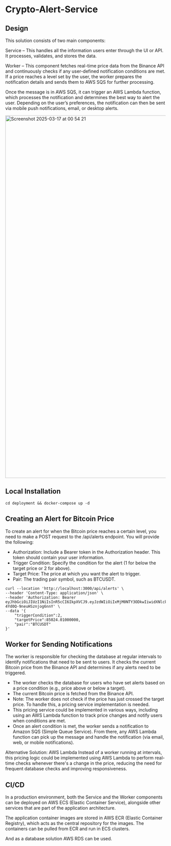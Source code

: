# Crypto-Alert-Service

## Design
This solution consists of two main components:

Service – This handles all the information users enter through the UI or API. It processes, validates, and stores the data.

Worker – This component fetches real-time price data from the Binance API and continuously checks if any user-defined notification conditions are met. If a price reaches a level set by the user, the worker prepares the notification details and sends them to AWS SQS for further processing.

Once the message is in AWS SQS, it can trigger an AWS Lambda function, which processes the notification and determines the best way to alert the user. Depending on the user’s preferences, the notification can then be sent via mobile push notifications, email, or desktop alerts.

<img width="1135" alt="Screenshot 2025-03-17 at 00 54 21" src="https://github.com/user-attachments/assets/b50f169c-dd4d-4adb-b357-b558e17c340d" />

## Local Installation

```shell
cd deployment && docker-compose up -d
```
## Creating an Alert for Bitcoin Price

To create an alert for when the Bitcoin price reaches a certain level, you need to make a POST request to the /api/alerts endpoint. You will provide the following:

- Authorization: Include a Bearer token in the Authorization header. This token should contain your user information.
- Trigger Condition: Specify the condition for the alert (1 for below the target price or 2 for above).
- Target Price: The price at which you want the alert to trigger.
- Pair: The trading pair symbol, such as BTCUSDT.

```
curl --location 'http://localhost:3000/api/alerts' \
--header 'Content-Type: application/json' \
--header 'Authorization: Bearer eyJhbGciOiJIUzI1NiIsInR5cCI6IkpXVCJ9.eyJzdWIiOiIxMjM0NTY3ODkwIiwidXNlcklkIjoxLCJpYXQiOjE1MTYyMzkwMjJ9.IMAHjoM9_YlMcuyWMRAD1-4Yd0Q-9neuHSznjog6nnY' \
--data '{
    "triggerCondition":2,
    "targetPrice":85024.01000000,
    "pair":"BTCUSDT"
}'
```

## Worker for Sending Notifications

The worker is responsible for checking the database at regular intervals to identify notifications that need to be sent to users. It checks the current Bitcoin price from the Binance API and determines if any alerts need to be triggered.


- The worker checks the database for users who have set alerts based on a price condition (e.g., price above or below a target).
- The current Bitcoin price is fetched from the Binance API.
- Note: The worker does not check if the price has just crossed the target price. To handle this, a pricing service implementation is needed.
- This pricing service could be implemented in various ways, including using an AWS Lambda function to track price changes and notify users when conditions are met.
- Once an alert condition is met, the worker sends a notification to Amazon SQS (Simple Queue Service). From there, any AWS Lambda function can pick up the message and handle the notification (via email, web, or mobile notifications).

Alternative Solution: AWS Lambda
Instead of a worker running at intervals, this pricing logic could be implemented using AWS Lambda to perform real-time checks whenever there's a change in the price, reducing the need for frequent database checks and improving responsiveness.

## CI/CD
In a production environment, both the Service and the Worker components can be deployed on AWS ECS (Elastic Container Service), alongside other services that are part of the application architecture.

The application container images are stored in AWS ECR (Elastic Container Registry), which acts as the central repository for the images. The containers can be pulled from ECR and run in ECS clusters.

And as a database solution AWS RDS can be used.

